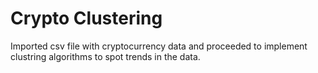 # Crypto Clustering

Imported csv file with cryptocurrency data and proceeded to implement clustring algorithms to spot trends in the data.
